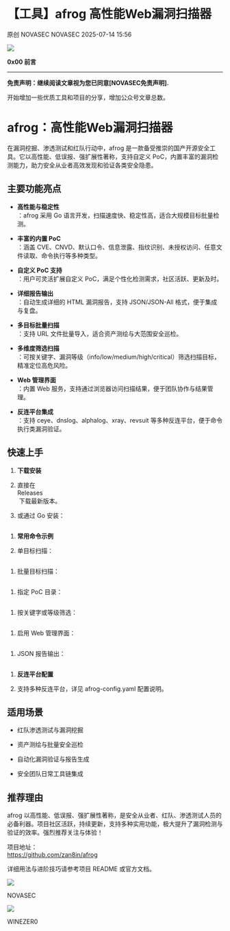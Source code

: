 #  【工具】afrog 高性能Web漏洞扫描器  
原创 NOVASEC  NOVASEC   2025-07-14 15:56  
  
![](https://mmbiz.qpic.cn/mmbiz_png/toroKEibicmZABNHic6I2k8vayq06GiaN0PjuJtkhP7vxlCDuQbSnofqkMWgjtQCZqKTrdm330DH5kk8NgibIR3cNQQ/640?wx_fmt=png&from=appmsg "")  
  
  
  
  
**0x00 前言**  
  
****  
**免责声明：继续阅读文章视为您已同意[****NOVASEC免责声明****].**  
  
  
开始增加一些优质工具和项目的分享，增加公众号文章总数。  
##   
  
# afrog：高性能Web漏洞扫描器  
  
在漏洞挖掘、渗透测试和红队行动中，afrog 是一款备受推崇的国产开源安全工具。它以高性能、低误报、强扩展性著称，支持自定义 PoC，内置丰富的漏洞检测能力，助力安全从业者高效发现和验证各类安全隐患。  
  
## 主要功能亮点  
- **高性能与稳定性**  
：afrog 采用 Go 语言开发，扫描速度快、稳定性高，适合大规模目标批量检测。  
  
- **丰富的内置 PoC**  
：涵盖 CVE、CNVD、默认口令、信息泄露、指纹识别、未授权访问、任意文件读取、命令执行等多种类型。  
  
- **自定义 PoC 支持**  
：用户可灵活扩展自定义 PoC，满足个性化检测需求，社区活跃、更新及时。  
  
- **详细报告输出**  
：自动生成详细的 HTML 漏洞报告，支持 JSON/JSON-All 格式，便于集成与复盘。  
  
- **多目标批量扫描**  
：支持 URL 文件批量导入，适合资产测绘与大范围安全巡检。  
  
- **多维度筛选扫描**  
：可按关键字、漏洞等级（info/low/medium/high/critical）筛选扫描目标，精准定位高危风险。  
  
- **Web 管理界面**  
：内置 Web 服务，支持通过浏览器访问扫描结果，便于团队协作与结果管理。  
  
- **反连平台集成**  
：支持 ceye、dnslog、alphalog、xray、revsuit 等多种反连平台，便于命令执行类漏洞验证。  
  
## 快速上手  
1. **下载安装**  
  
1. 直接在   
Releases  
 下载最新版本。  
  
1. 或通过 Go 安装：  
```
```  
  
1. **常用命令示例**  
  
1. 单目标扫描：  
```
```  
  
1. 批量目标扫描：  
```
```  
  
1. 指定 PoC 目录：  
```
```  
  
1. 按关键字或等级筛选：  
```
```  
  
1. 启用 Web 管理界面：  
```
```  
  
1. JSON 报告输出：  
```
```  
  
1. **反连平台配置**  
  
1. 支持多种反连平台，详见 afrog-config.yaml 配置说明。  
  
## 适用场景  
- 红队渗透测试与漏洞挖掘  
  
- 资产测绘与批量安全巡检  
  
- 自动化漏洞验证与报告生成  
  
- 安全团队日常工具链集成  
  
## 推荐理由  
  
afrog 以高性能、低误报、强扩展性著称，是安全从业者、红队、渗透测试人员的必备利器。项目社区活跃，持续更新，支持多种实用功能，极大提升了漏洞检测与验证的效率。强烈推荐关注与体验！  
  
项目地址：  
https://github.com/zan8in/afrog  
  
  
  
详细用法与进阶技巧请参考项目 README 或官方文档。  
  
  
  
![](https://mmbiz.qpic.cn/mmbiz_jpg/toroKEibicmZD7m4f7uBkNfCG8BjypNEukTBkZDVyuJ2K8UM07dDyQxKM0XEyUgJ0pgl3BlrFLntreOnoe3uTwaw/640?wx_fmt=jpeg "")  
  
  
NOVASEC  
  
![](https://mmbiz.qpic.cn/mmbiz_jpg/toroKEibicmZD7m4f7uBkNfCG8BjypNEukN0Ht6Ha0XsryrmS5PAmaVeyzb3JzsH5ibx6DmpHq9e8agwMkccrwNSQ/640?wx_fmt=jpeg "")  
  
  
WINEZER0  
  
  
  
  
